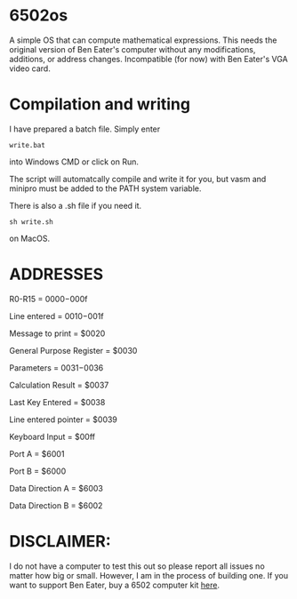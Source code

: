 # 6502os
A simple OS that can compute mathematical expressions. This needs the original version of Ben Eater's computer without any modifications, additions, or address changes. Incompatible (for now) with Ben Eater's VGA video card.

# Compilation and writing

I have prepared a batch file. Simply enter

    write.bat

into Windows CMD or click on Run.

The script will automatcally compile and write it for you, but vasm and minipro must be added to the PATH system variable.

There is also a .sh file if you need it.

    sh write.sh

on MacOS.

# ADDRESSES
R0-R15 = $0000-$000f

Line entered = $0010-$001f

Message to print = $0020

General Purpose Register = $0030

Parameters = $0031-$0036

Calculation Result = $0037

Last Key Entered = $0038

Line entered pointer = $0039

Keyboard Input = $00ff

Port A = $6001

Port B = $6000

Data Direction A = $6003

Data Direction B = $6002

# DISCLAIMER:
I do not have a computer to test this out so please report all issues no matter how big or small. However, I am in the process of building one. If you want to support Ben Eater, buy a 6502 computer kit [here](https://eater.net/6502 "Ben Eater 6502").
